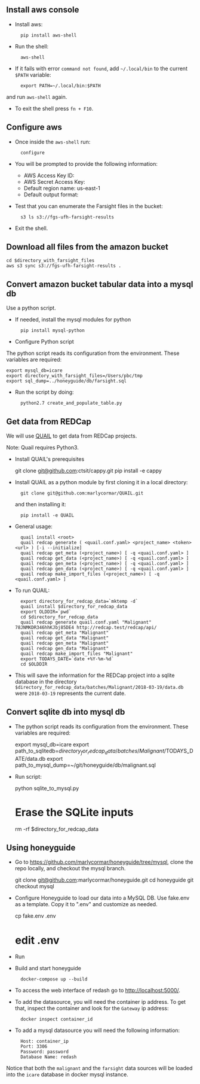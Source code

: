 ##  Install aws console

- Install aws:

        pip install aws-shell

- Run the shell:

        aws-shell

- If it fails with error `command not found`, add `~/.local/bin` to the current `$PATH` variable:

        export PATH=~/.local/bin:$PATH

and run `aws-shell` again.

- To exit the shell press `fn + F10`.


## Configure aws

- Once inside the `aws-shell` run:

        configure

- You will be prompted to provide the following information:
    - AWS Access Key ID:
    - AWS Secret Access Key:
    - Default region name: us-east-1
    - Default output format:


- Test that you can enumerate the Farsight files in the bucket:

        s3 ls s3://fgs-ufh-farsight-results

- Exit the shell.


## Download all files from the amazon bucket

    cd $directory_with_farsight_files
    aws s3 sync s3://fgs-ufh-farsight-results .


## Convert amazon bucket tabular data into a mysql db

Use a python script.

- If needed, install the mysql modules for python

        pip install mysql-python

- Configure Python script

The python script reads its configuration from the environment.  These variables are required:

    export mysql_db=icare
    export directory_with_farsight_files=/Users/pbc/tmp
    export sql_dump=../honeyguide/db/farsight.sql

- Run the script by doing:

        python2.7 create_and_populate_table.py

## Get data from REDCap

We will use [QUAIL](git@github.com:ctsit/QUAIL.git) to get data from REDCap projects.

Note: Quail requires Python3.

- Install QUAIL's prerequisites

    git clone git@github.com:ctsit/cappy.git
    pip install -e cappy

- Install QUAIL as a python module by first cloning it in a local directory:

        git clone git@github.com:marlycormar/QUAIL.git

    and then installing it:

        pip install -e QUAIL

- General usage:

        quail install <root>
        quail redcap generate ( <quail.conf.yaml> <project_name> <token> <url> ) [-i --initialize]
        quail redcap get_meta (<project_name>) [ -q <quail.conf.yaml> ]
        quail redcap get_data (<project_name>) [ -q <quail.conf.yaml> ]
        quail redcap gen_meta (<project_name>) [ -q <quail.conf.yaml> ]
        quail redcap gen_data (<project_name>) [ -q <quail.conf.yaml> ]
        quail redcap make_import_files (<project_name>) [ -q <quail.conf.yaml> ]

- To run QUAIL:

        export directory_for_redcap_data=`mktemp -d`
        quail install $directory_for_redcap_data
        export OLDDIR=`pwd`
        cd $directory_for_redcap_data
        quail redcap generate quail.conf.yaml "Malignant" 78JNMKDR346hhKJbj85DE4 http://redcap.test/redcap/api/
        quail redcap get_meta "Malignant"
        quail redcap get_data "Malignant"
        quail redcap gen_meta "Malignant"
        quail redcap gen_data "Malignant"
        quail redcap make_import_files "Malignant"
        export TODAYS_DATE=`date +%Y-%m-%d`
        cd $OLDDIR

- This will save the information for the REDCap project into a sqlite database in the directory `$directory_for_redcap_data/batches/Malignant/2018-03-19/data.db` were `2018-03-19` represents the current date.


## Convert sqlite db into mysql db

- The python script reads its configuration from the environment.  These variables are required:

    export mysql_db=icare
    export path_to_sqlitedb=$directory_for_redcap_data/batches/Malignant/$TODAYS_DATE/data.db
    export path_to_mysql_dump=~/git/honeyguide/db/malignant.sql

- Run script:

    python sqlite_to_mysql.py

    # Erase the SQLite inputs
    rm -rf $directory_for_redcap_data



## Using honeyguide

- Go to https://github.com/marlycormar/honeyguide/tree/mysql, clone the repo locally, and checkout the mysql branch.

    git clone git@github.com:marlycormar/honeyguide.git
    cd honeyguide
    git checkout mysql

- Configure Honeyguide to load our data into a MySQL DB. Use fake.env as a template.  Copy it to ".env" and customize as needed.

    cp fake.env .env
    # edit .env

- Run

- Build and start honeyguide

        docker-compose up --build

- To access the web interface of redash go to [http://localhost:5000/](http://localhost:5000/).

- To add the datasource, you will need the container ip address. To get that, inspect the container and look for the `Gateway` ip address:

        docker inspect container_id

- To add a mysql datasource you will need the following information:

        Host: container_ip
        Port: 3306
        Password: password
        Database Name: redash

Notice that both the `malignant` and the `farsight` data sources will be loaded into the `icare` database in docker mysql instance.
